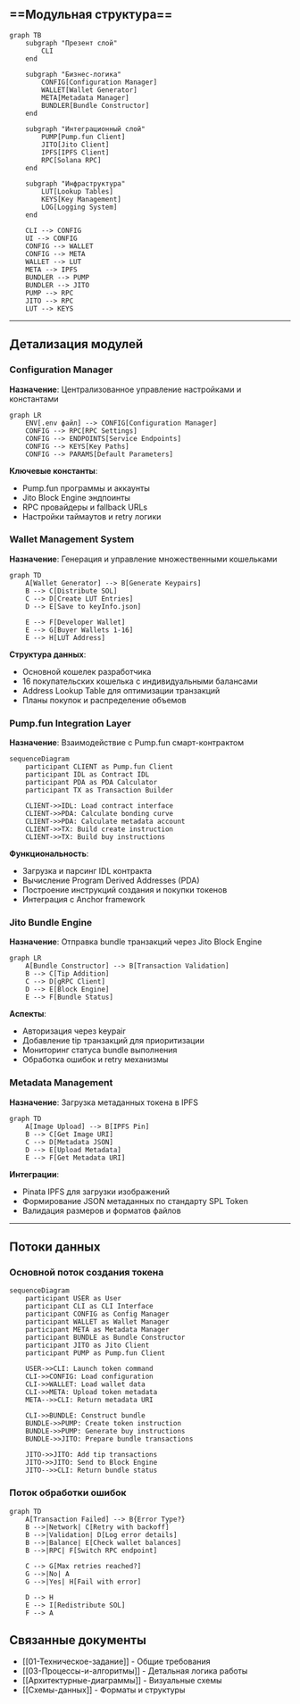 

## ==Модульная структура==


```mermaid
graph TB
    subgraph "Презент слой"
        CLI
    end
    
    subgraph "Бизнес-логика"
        CONFIG[Configuration Manager]
        WALLET[Wallet Generator]
        META[Metadata Manager]
        BUNDLER[Bundle Constructor]
    end
    
    subgraph "Интеграционный слой"
        PUMP[Pump.fun Client]
        JITO[Jito Client]
        IPFS[IPFS Client]
        RPC[Solana RPC]
    end
    
    subgraph "Инфраструктура"
        LUT[Lookup Tables]
        KEYS[Key Management]
        LOG[Logging System]
    end
    
    CLI --> CONFIG
    UI --> CONFIG
    CONFIG --> WALLET
    CONFIG --> META
    WALLET --> LUT
    META --> IPFS
    BUNDLER --> PUMP
    BUNDLER --> JITO
    PUMP --> RPC
    JITO --> RPC
    LUT --> KEYS
```

---

## Детализация модулей

### Configuration Manager
**Назначение**: Централизованное управление настройками и константами

```mermaid
graph LR
    ENV[.env файл] --> CONFIG[Configuration Manager]
    CONFIG --> RPC[RPC Settings]
    CONFIG --> ENDPOINTS[Service Endpoints]
    CONFIG --> KEYS[Key Paths]
    CONFIG --> PARAMS[Default Parameters]
```

**Ключевые константы**:
- Pump.fun программы и аккаунты
- Jito Block Engine эндпоинты
- RPC провайдеры и fallback URLs
- Настройки таймаутов и retry логики

### Wallet Management System
**Назначение**: Генерация и управление множественными кошельками

```mermaid
graph TD
    A[Wallet Generator] --> B[Generate Keypairs]
    B --> C[Distribute SOL]
    C --> D[Create LUT Entries]
    D --> E[Save to keyInfo.json]
    
    E --> F[Developer Wallet]
    E --> G[Buyer Wallets 1-16]
    E --> H[LUT Address]
```

**Структура данных**:
- Основной кошелек разработчика
- 16 покупательских кошелька с индивидуальными балансами
- Address Lookup Table для оптимизации транзакций
- Планы покупок и распределение объемов

### Pump.fun Integration Layer
**Назначение**: Взаимодействие с Pump.fun смарт-контрактом

```mermaid
sequenceDiagram
    participant CLIENT as Pump.fun Client
    participant IDL as Contract IDL
    participant PDA as PDA Calculator
    participant TX as Transaction Builder
    
    CLIENT->>IDL: Load contract interface
    CLIENT->>PDA: Calculate bonding curve
    CLIENT->>PDA: Calculate metadata account
    CLIENT->>TX: Build create instruction
    CLIENT->>TX: Build buy instructions
```

**Функциональность**:
- Загрузка и парсинг IDL контракта
- Вычисление Program Derived Addresses (PDA)
- Построение инструкций создания и покупки токенов
- Интеграция с Anchor framework

### Jito Bundle Engine
**Назначение**: Отправка bundle транзакций через Jito Block Engine

```mermaid
graph LR
    A[Bundle Constructor] --> B[Transaction Validation]
    B --> C[Tip Addition]
    C --> D[gRPC Client]
    D --> E[Block Engine]
    E --> F[Bundle Status]
```

**Аспекты**:
- Авторизация через keypair
- Добавление tip транзакций для приоритизации
- Мониторинг статуса bundle выполнения
- Обработка ошибок и retry механизмы

### Metadata Management
**Назначение**: Загрузка метаданных токена в IPFS

```mermaid
graph TD
    A[Image Upload] --> B[IPFS Pin]
    B --> C[Get Image URI]
    C --> D[Metadata JSON]
    D --> E[Upload Metadata]
    E --> F[Get Metadata URI]
```

**Интеграции**:
- Pinata IPFS для загрузки изображений
- Формирование JSON метаданных по стандарту SPL Token
- Валидация размеров и форматов файлов

---

## Потоки данных

### Основной поток создания токена

```mermaid
sequenceDiagram
    participant USER as User
    participant CLI as CLI Interface
    participant CONFIG as Config Manager
    participant WALLET as Wallet Manager
    participant META as Metadata Manager
    participant BUNDLE as Bundle Constructor
    participant JITO as Jito Client
    participant PUMP as Pump.fun Client
    
    USER->>CLI: Launch token command
    CLI->>CONFIG: Load configuration
    CLI->>WALLET: Load wallet data
    CLI->>META: Upload token metadata
    META-->>CLI: Return metadata URI
    
    CLI->>BUNDLE: Construct bundle
    BUNDLE->>PUMP: Create token instruction
    BUNDLE->>PUMP: Generate buy instructions
    BUNDLE->>JITO: Prepare bundle transactions
    
    JITO->>JITO: Add tip transactions
    JITO->>JITO: Send to Block Engine
    JITO-->>CLI: Return bundle status
```

### Поток обработки ошибок

```mermaid
graph TD
    A[Transaction Failed] --> B{Error Type?}
    B -->|Network| C[Retry with backoff]
    B -->|Validation| D[Log error details]
    B -->|Balance| E[Check wallet balances]
    B -->|RPC| F[Switch RPC endpoint]
    
    C --> G[Max retries reached?]
    G -->|No| A
    G -->|Yes| H[Fail with error]
    
    D --> H
    E --> I[Redistribute SOL]
    F --> A
```

## Связанные документы

- [[01-Техническое-задание]] - Общие требования
- [[03-Процессы-и-алгоритмы]] - Детальная логика работы
- [[Архитектурные-диаграммы]] - Визуальные схемы
- [[Схемы-данных]] - Форматы и структуры

